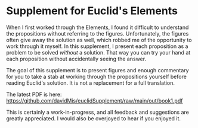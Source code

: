 # Supplement for Euclid's Elements

When I first worked through the Elements, I found it difficult to understand the propositions without referring to the figures. Unfortunately, the figures often give away the solution as well, which robbed me of the opportunity to work through it myself. In this supplement, I present each proposition as a problem to be solved *without* a solution. That way you can try your hand at each proposition without accidentally seeing the answer.

The goal of this supplement is to present figures and enough commentary for you to take a stab at working through the propositions yourself before reading Euclid's solution. It is not a replacement for a full translation.
    
The latest PDF is here: https://github.com/davidMis/euclidSupplement/raw/main/out/book1.pdf
    
This is certainly a work-in-progress, and all feedback and suggestions are greatly appreciated. I would also be overjoyed to hear if you enjoyed it.
